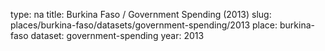 type: na
title: Burkina Faso / Government Spending (2013)
slug: places/burkina-faso/datasets/government-spending/2013
place: burkina-faso
dataset: government-spending
year: 2013
